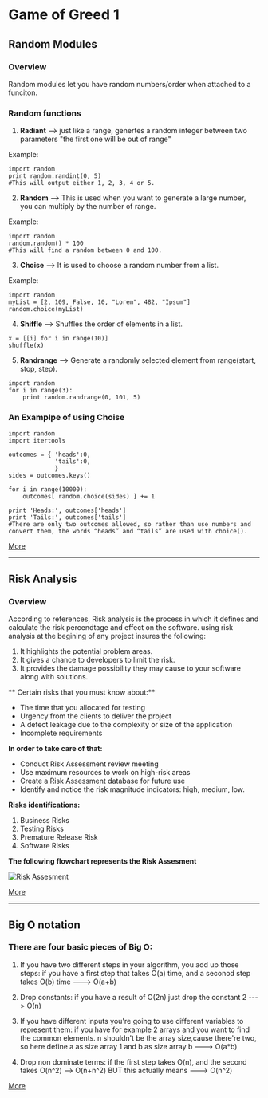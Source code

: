 # Game of Greed 1

## Random Modules
### Overview 
Random modules let you have random numbers/order when attached to a funciton.

### Random functions
1. **Radiant** --> just like a range, genertes a random integer between two parameters "the first one will be out of range"

Example: 
```
import random
print random.randint(0, 5)
#This will output either 1, 2, 3, 4 or 5.
```

2. **Random** --> This is used when you want to generate a large number, you can multiply by the number of range.

Example: 
```
import random
random.random() * 100
#This will find a random between 0 and 100.
```

3. **Choise** --> It is used to choose a random number from a list.

Example: 
```
import random
myList = [2, 109, False, 10, "Lorem", 482, "Ipsum"]
random.choice(myList)
```

4. **Shiffle** --> Shuffles the order of elements in a list.

```
x = [[i] for i in range(10)]
shuffle(x)
```

5. **Randrange** --> Generate a randomly selected element from range(start, stop, step).

```
import random
for i in range(3):
    print random.randrange(0, 101, 5)
```

### An Examplpe of using Choise

```
import random
import itertools

outcomes = { 'heads':0,
             'tails':0,
             }
sides = outcomes.keys()

for i in range(10000):
    outcomes[ random.choice(sides) ] += 1

print 'Heads:', outcomes['heads']
print 'Tails:', outcomes['tails']
#There are only two outcomes allowed, so rather than use numbers and convert them, the words “heads” and “tails” are used with choice().
```
[More](https://www.pythonforbeginners.com/random/how-to-use-the-random-module-in-python)
_____________________________________________________________________________________

## Risk Analysis
### Overview
According to references, Risk analysis is the process in which it defines and calculate the risk percendtage and effect on the software.
using risk analysis at the begining of any project insures the following:

1. It highlights the potential problem areas.
2. It gives a chance to developers to limit the risk.
3. It provides the damage possibility they may cause to your software along with solutions.


** Certain risks that you must know about:**
- The time that you allocated for testing
- Urgency from the clients to deliver the project
- A defect leakage due to the complexity or size of the application
- Incomplete requirements


**In order to take care of that:**
- Conduct Risk Assessment review meeting
- Use maximum resources to work on high-risk areas
- Create a Risk Assessment database for future use
- Identify and notice the risk magnitude indicators: high, medium, low.


**Risks identifications:**
1. Business Risks
2. Testing Risks
3. Premature Release Risk
4. Software Risks


**The following flowchart represents the Risk Assesment**

![Risk Assesment](https://d1jnx9ba8s6j9r.cloudfront.net/blog/wp-content/uploads/2019/08/Picture1-528x290.png)

[More](https://www.edureka.co/blog/risk-analysis-in-software-testing/)

________________________________________________________________________________________

## Big O notation
### There are four basic pieces of Big O:
1. If you have two different steps in your algorithm, you add up those steps:
if you have a first step that takes O(a) time, and a seconod step takes O(b) time ---> O(a+b)

2. Drop constants:
if you have a result of O(2n) just drop the constant 2 ---> O(n)

3. If you have different inputs you're going to use different variables to represent them:
if you have for example 2 arrays and you want to find the common elements.
n shouldn't be the array size,cause there're two, so here define a as size array 1 and b as size array b ---> O(a*b)

4. Drop non dominate terms:
if the first step takes O(n), and the second takes O(n^2) --> O(n+n^2) BUT this actually means ---> O(n^2)

[More](https://www.youtube.com/watch?v=v4cd1O4zkGw&ab_channel=HackerRank)







